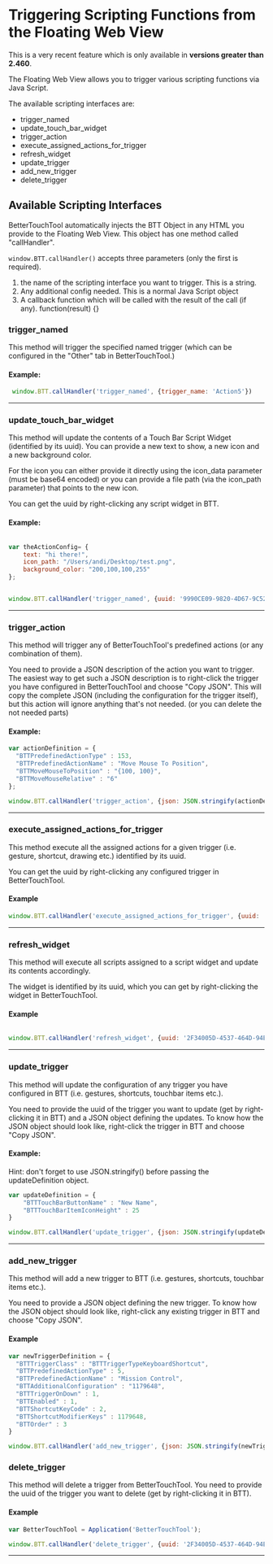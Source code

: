 # Triggering Scripting Functions from the Floating Web View

This is a very recent feature which is only available in **versions greater than 2.460**. 

The Floating Web View allows you to trigger various scripting functions via Java Script.

The available scripting interfaces are:
* trigger_named
* update_touch_bar_widget
* trigger_action
* execute_assigned_actions_for_trigger
* refresh_widget
* update_trigger
* add_new_trigger 
* delete_trigger


## Available Scripting Interfaces

BetterTouchTool automatically injects the BTT Object in any HTML you provide to the Floating Web View. This object has one method called "callHandler".

```window.BTT.callHandler()``` accepts three parameters (only the first is required).
1. the name of the scripting interface you want to trigger. This is a string.
2. Any additional config needed. This is a normal Java Script object
3. A callback function which will be called with the result of the call (if any). function(result) {}

### **trigger_named**
This method will trigger the specified named trigger (which can be configured in the "Other" tab in BetterTouchTool.)


#### Example:
```JavaScript
 window.BTT.callHandler('trigger_named', {trigger_name: 'Action5'})
```
---



### **update_touch_bar_widget**
This method will update the contents of a Touch  Bar Script Widget (identified by its uuid). You can provide a new text to show, a new icon and a new background color.

For the icon you can either provide it directly using the icon_data parameter (must be base64 encoded) or you can provide a file path (via the icon_path parameter) that points to the new icon.

You can get the uuid by right-clicking any script widget in BTT.

#### Example:
```JavaScript

var theActionConfig= {
	text: "hi there!",
	icon_path: "/Users/andi/Desktop/test.png",
	background_color: "200,100,100,255"	
};


window.BTT.callHandler('trigger_named', {uuid: '9990CE09-9820-4D67-9C52-8BABAB263056', 'json': JSON.stringify(theActionConfig)})
```
---


### **trigger_action**
This method will trigger any of BetterTouchTool's predefined actions (or any combination of them).

You need to provide a JSON description of the action you want to trigger. The easiest way to get such a JSON description is to right-click the trigger you have configured in BetterTouchTool and choose "Copy JSON". This will copy the complete JSON (including the configuration for the trigger itself), but this action will ignore anything that's not needed. (or you can delete the not needed parts)
#### Example:
```JavaScript
var actionDefinition = {
  "BTTPredefinedActionType" : 153, 
  "BTTPredefinedActionName" : "Move Mouse To Position", 
  "BTTMoveMouseToPosition" : "{100, 100}", 
  "BTTMoveMouseRelative" : "6"
};

window.BTT.callHandler('trigger_action', {json: JSON.stringify(actionDefinition)})
```

---


### **execute_assigned_actions_for_trigger**
This method execute all the assigned actions for a given trigger (i.e. gesture, shortcut, drawing etc.) identified by its uuid.

You can get the uuid by right-clicking any configured trigger in BetterTouchTool.

#### Example
```JavaScript
window.BTT.callHandler('execute_assigned_actions_for_trigger', {uuid: '2F34005D-4537-464D-94E9-A7F42DA39DF1'})
```

---


### **refresh_widget**
This method will execute all scripts assigned to a script widget and update its contents accordingly.

The widget is identified by its uuid, which you can get by right-clicking the widget in BetterTouchTool.

#### Example
```JavaScript

window.BTT.callHandler('refresh_widget', {uuid: '2F34005D-4537-464D-94E9-A7F42DA39DF1'})
```

---


### **update_trigger**
This method will update the configuration of any trigger you have configured in BTT (i.e. gestures, shortcuts, touchbar items etc.).

You need to provide the uuid of the trigger you want to update (get by right-clicking it in BTT) and a JSON object defining the updates. To know how the JSON object should look like, right-click the trigger in BTT and choose "Copy JSON".

#### Example:
Hint: don't forget to use JSON.stringify() before passing the updateDefinition object.

```JavaScript
var updateDefinition = {
	"BTTTouchBarButtonName" : "New Name",
	"BTTTouchBarItemIconHeight" : 25
}

window.BTT.callHandler('update_trigger', {json: JSON.stringify(updateDefinition)})
```

---


### **add_new_trigger**
This method will add a new trigger to BTT (i.e. gestures, shortcuts, touchbar items etc.).

You need to provide a JSON object defining the new trigger. To know how the JSON object should look like, right-click any existing trigger in BTT and choose "Copy JSON".

#### Example
```JavaScript
var newTriggerDefinition = {
  "BTTTriggerClass" : "BTTTriggerTypeKeyboardShortcut",
  "BTTPredefinedActionType" : 5,
  "BTTPredefinedActionName" : "Mission Control",
  "BTTAdditionalConfiguration" : "1179648",
  "BTTTriggerOnDown" : 1,
  "BTTEnabled" : 1,
  "BTTShortcutKeyCode" : 2,
  "BTTShortcutModifierKeys" : 1179648,
  "BTTOrder" : 3
}

window.BTT.callHandler('add_new_trigger', {json: JSON.stringify(newTriggerDefinition)})
```


### **delete_trigger**
This method will delete a trigger from BetterTouchTool.
You need to provide the uuid of the trigger you want to delete (get by right-clicking it in BTT).

#### Example
```JavaScript
var BetterTouchTool = Application('BetterTouchTool');

window.BTT.callHandler('delete_trigger', {uuid: '2F34005D-4537-464D-94E9-A7F42DA39DF1'})

```

---

